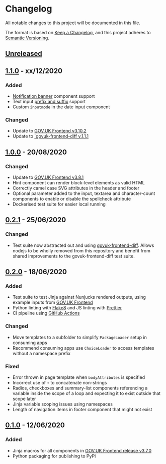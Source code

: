 # Changelog

All notable changes to this project will be documented in this file.

The format is based on [Keep a Changelog](https://keepachangelog.com/en/1.0.0/), and this project adheres to [Semantic Versioning](https://semver.org/spec/v2.0.0.html).

## [Unreleased](https://github.com/LandRegistry/govuk-frontend-jinja/compare/1.1.0...main)

## [1.1.0](https://github.com/LandRegistry/govuk-frontend-jinja/releases/tag/1.1.0) - xx/12/2020

### Added

- [Notification banner](https://design-system.service.gov.uk/components/notification-banner/) component support
- Text input [prefix and suffix](https://design-system.service.gov.uk/components/text-input/#prefixes-and-suffixes) support
- Custom `inputmode` in the date input component

### Changed

- Update to [GOV.UK Frontend v3.10.2](https://github.com/alphagov/govuk-frontend/releases/tag/v3.10.2)
- Update to [`govuk-frontend-diff v.1.1.1](https://github.com/surevine/govuk-frontend-diff/releases/tag/v1.1.1)

## [1.0.0](https://github.com/LandRegistry/govuk-frontend-jinja/releases/tag/1.0.0) - 20/08/2020

### Changed

- Update to [GOV.UK Frontend v3.8.1](https://github.com/alphagov/govuk-frontend/releases/tag/v3.8.1)
- Hint component can render block-level elements as valid HTML
- Correctly camel case SVG attributes in the header and footer
- Optional parameter added to the input, textarea and character-count components to enable or disable the spellcheck attribute
- Dockerised test suite for easier local running

## [0.2.1](https://github.com/LandRegistry/govuk-frontend-jinja/releases/tag/0.2.1) - 25/06/2020

### Changed

- Test suite now abstracted out and using [govuk-frontend-diff](https://github.com/surevine/govuk-frontend-diff/). Allows nodejs to be wholly removed from this repository and benefit from shared improvements to the govuk-frontend-diff test suite.

## [0.2.0](https://github.com/LandRegistry/govuk-frontend-jinja/releases/tag/0.2.0) - 18/06/2020

### Added

- Test suite to test Jinja against Nunjucks rendered outputs, using example inputs from [GOV.UK Frontend](https://github.com/alphagov/govuk-frontend)
- Python linting with [Flake8](https://pypi.org/project/flake8/) and JS linting with [Prettier](https://prettier.io/)
- CI pipeline using [GitHub Actions](https://github.com/LandRegistry/govuk-frontend-jinja/actions)

### Changed

- Move templates to a subfolder to simplify `PackageLoader` setup in consuming apps
- Recommend consuming apps use `ChoiceLoader` to access templates without a namespace prefix

### Fixed

- Error thrown in page template when `bodyAttributes` is specified
- Incorrect use of `+` to concatenate non-strings
- Radios, checkboxes and summary-list components referencing a variable inside the scope of a loop and expecting it to exist outside that scope later
- Jinja variable scoping issues using namespaces
- Length of navigation items in footer component that might not exist

## [0.1.0](https://github.com/LandRegistry/govuk-frontend-jinja/releases/tag/0.1.0) - 12/06/2020

### Added

- Jinja macros for all components in [GOV.UK Frontend release v3.7.0](https://github.com/alphagov/govuk-frontend/releases/tag/v3.7.0)
- Python packaging for publishing to PyPi
